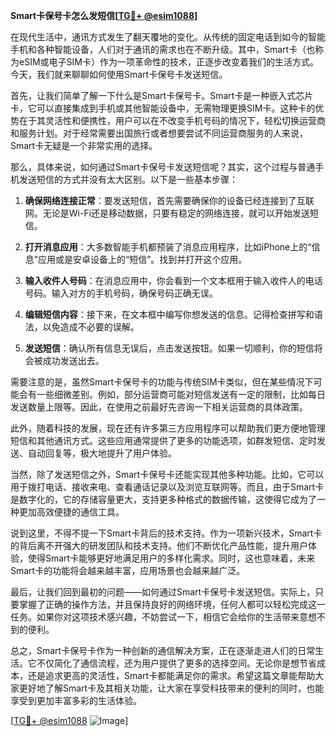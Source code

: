 **Smart卡保号卡怎么发短信[[TG💪+ @esim1088](https://t.me/s/esim1088)]**

在现代生活中，通讯方式发生了翻天覆地的变化。从传统的固定电话到如今的智能手机和各种智能设备，人们对于通讯的需求也在不断升级。其中，Smart卡（也称为eSIM或电子SIM卡）作为一项革命性的技术，正逐步改变着我们的生活方式。今天，我们就来聊聊如何使用Smart卡保号卡发送短信。

首先，让我们简单了解一下什么是Smart卡保号卡。Smart卡是一种嵌入式芯片卡，它可以直接集成到手机或其他智能设备中，无需物理更换SIM卡。这种卡的优势在于其灵活性和便携性，用户可以在不改变手机号码的情况下，轻松切换运营商和服务计划。对于经常需要出国旅行或者想要尝试不同运营商服务的人来说，Smart卡无疑是一个非常实用的选择。

那么，具体来说，如何通过Smart卡保号卡发送短信呢？其实，这个过程与普通手机发送短信的方式并没有太大区别。以下是一些基本步骤：

1. **确保网络连接正常**：要发送短信，首先需要确保你的设备已经连接到了互联网。无论是Wi-Fi还是移动数据，只要有稳定的网络连接，就可以开始发送短信。

2. **打开消息应用**：大多数智能手机都预装了消息应用程序，比如iPhone上的“信息”应用或是安卓设备上的“短信”。找到并打开这个应用。

3. **输入收件人号码**：在消息应用中，你会看到一个文本框用于输入收件人的电话号码。输入对方的手机号码，确保号码正确无误。

4. **编辑短信内容**：接下来，在文本框中编写你想发送的信息。记得检查拼写和语法，以免造成不必要的误解。

5. **发送短信**：确认所有信息无误后，点击发送按钮。如果一切顺利，你的短信将会被成功发送出去。

需要注意的是，虽然Smart卡保号卡的功能与传统SIM卡类似，但在某些情况下可能会有一些细微差别。例如，部分运营商可能对短信发送有一定的限制，比如每日发送数量上限等。因此，在使用之前最好先咨询一下相关运营商的具体政策。

此外，随着科技的发展，现在还有许多第三方应用程序可以帮助我们更方便地管理短信和其他通讯方式。这些应用通常提供了更多的功能选项，如群发短信、定时发送、自动回复等，极大地提升了用户体验。

当然，除了发送短信之外，Smart卡保号卡还能实现其他多种功能。比如，它可以用于拨打电话、接收来电、查看通话记录以及浏览互联网等。而且，由于Smart卡是数字化的，它的存储容量更大，支持更多种格式的数据传输，这使得它成为了一种更加高效便捷的通信工具。

说到这里，不得不提一下Smart卡背后的技术支持。作为一项新兴技术，Smart卡的背后离不开强大的研发团队和技术支持。他们不断优化产品性能，提升用户体验，使得Smart卡能够更好地满足用户的多样化需求。同时，这也意味着，未来Smart卡的功能将会越来越丰富，应用场景也会越来越广泛。

最后，让我们回到最初的问题——如何通过Smart卡保号卡发送短信。实际上，只要掌握了正确的操作方法，并且保持良好的网络环境，任何人都可以轻松完成这一任务。如果你对这项技术感兴趣，不妨尝试一下，相信它会给你的生活带来意想不到的便利。

总之，Smart卡保号卡作为一种创新的通信解决方案，正在逐渐走进人们的日常生活。它不仅简化了通信流程，还为用户提供了更多的选择空间。无论你是想节省成本，还是追求更高的灵活性，Smart卡都能满足你的需求。希望这篇文章能帮助大家更好地了解Smart卡及其相关功能，让大家在享受科技带来的便利的同时，也能享受到更加丰富多彩的生活体验。

[[TG💪+ @esim1088](https://t.me/s/esim1088) ![Image](https://i.postimg.cc/4NQfJmqS/Snipaste-2025-05-13-00-14-12.png)]
